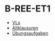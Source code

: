 # B-REE-ET1

- [VLs](./VLs/README.md)
- [Altklausuren](./Altklausuren/README.md)
- [Übungsaufgaben](./Übungsaufgaben/README.md)
